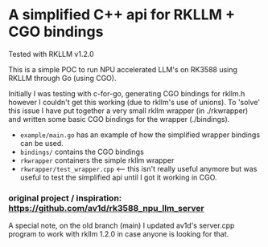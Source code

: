 # A simplified C++ api for RKLLM + CGO bindings

Tested with RKLLM v1.2.0

This is a simple POC to run NPU accelerated LLM's on RK3588 using RKLLM through Go (using CGO).

Initially I was testing with c-for-go, generating CGO bindings for rkllm.h however I couldn't get this working (due to rkllm's use of unions). To 'solve' this issue I have put together a very small rkllm wrapper (in ./rkwrapper) and written some basic CGO bindings for the wrapper (./bindings).

- `example/main.go` has an example of how the simplified wrapper bindings can be used.
- `bindings/` contains the CGO bindings
- `rkwrapper` containers the simple rkllm wrapper
- `rkwrapper/test_wrapper.cpp` <-- this isn't really useful anymore but was useful to test the simplified api until I got it working in CGO.

### original project / inspiration: https://github.com/av1d/rk3588_npu_llm_server

A special note, on the old branch (main) I updated av1d's server.cpp program to work with rkllm 1.2.0 in case anyone is looking for that.
